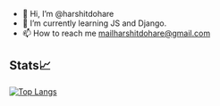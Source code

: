- 👋 Hi, I’m @harshitdohare
- 🌱 I’m currently learning JS and Django.
- 📫 How to reach me [mailharshitdohare@gmail.com](mailto:mailharshitdohare@gmail.com)

<!---
harshit
--->

## Stats📈
[![Top Langs](https://github-readme-stats.vercel.app/api/top-langs/?username=harshitdohare)](https://github.com/anuraghazra/github-readme-stats)
